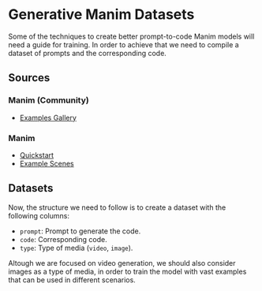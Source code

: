 # Generative Manim Datasets

Some of the techniques to create better prompt-to-code Manim models will need a guide for training. In order to achieve that we need to compile a dataset of prompts and the corresponding code.

## Sources

### Manim (Community)

- [Examples Gallery](https://docs.manim.community/en/stable/examples.html)

### Manim

- [Quickstart](https://3b1b.github.io/manim/getting_started/quickstart.html)
- [Example Scenes](https://3b1b.github.io/manim/getting_started/example_scenes.html#graphexample)

## Datasets

Now, the structure we need to follow is to create a dataset with the following columns:
- `prompt`: Prompt to generate the code.
- `code`: Corresponding code.
- `type`: Type of media (`video`, `image`).

Altough we are focused on video generation, we should also consider images as a type of media, in order to train the model with vast examples that can be used in different scenarios.
